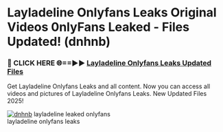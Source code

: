 # Layladeline Onlyfans Leaks Original Videos 0nlyFans Leaked - Files Updated! (dnhnb)

<h3>🔴 CLICK HERE 🌐==►► <a href="https://tinyurl.com/2jnfzry5" rel="nofollow">Layladeline Onlyfans Leaks Updated Files</a></h3>

Get Layladeline Onlyfans Leaks and all content. Now you can access all videos and pictures of Layladeline Onlyfans Leaks. New Updated Files 2025!

[![dnhnb](https://i.imgur.com/GyGTBgg.gif)](https://tinyurl.com/2jnfzry5)
layladeline leaked onlyfans<br>
layladeline onlyfans leaks